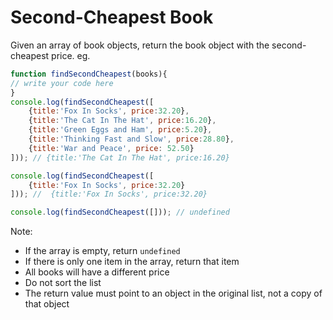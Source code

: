 # Second-Cheapest Book

Given an array of book objects, return the book object with the second-cheapest price.
eg.

```js
function findSecondCheapest(books){
// write your code here
}
console.log(findSecondCheapest([
    {title:'Fox In Socks', price:32.20},
    {title:'The Cat In The Hat', price:16.20},
    {title:'Green Eggs and Ham', price:5.20},
    {title:'Thinking Fast and Slow', price:28.80},
    {title:'War and Peace', price: 52.50}
])); // {title:'The Cat In The Hat', price:16.20}

console.log(findSecondCheapest([
    {title:'Fox In Socks', price:32.20}
])); //  {title:'Fox In Socks', price:32.20}

console.log(findSecondCheapest([])); // undefined
```



Note:
- If the array is empty, return `undefined`
- If there is only one item in the array, return that item
- All books will have a different price
- Do not sort the list
- The return value must point to an object in the original list, not a copy of that object
